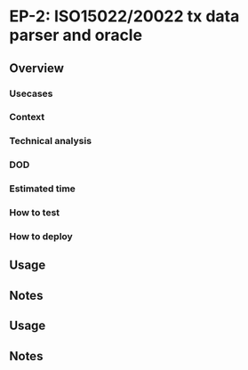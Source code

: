 # EP-2: ISO15022/20022 tx data parser and oracle

## Overview

### Usecases

### Context

### Technical analysis

### DOD

### Estimated time

### How to test

### How to deploy

## Usage

## Notes

## Usage

## Notes
